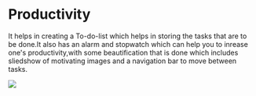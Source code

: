 # Productivity

It helps in creating a To-do-list which helps in storing the tasks that are to be done.It also has an alarm and stopwatch which can help you to inrease one's productivity,with some beautification that is done which includes sliedshow of motivating images and a navigation bar to move between tasks.

![](image/first.png)
